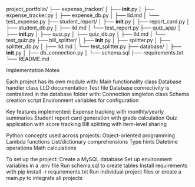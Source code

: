 project_portfolio/
├── expense_tracker/
│   ├── __init__.py
│   ├── expense_tracker.py
│   ├── expense_db.py
│   ├── lld.md
│   └── test_expense.py
├── student_report/
│   ├── __init__.py
│   ├── report_card.py
│   ├── student_db.py
│   ├── lld.md
│   └── test_report.py
├── quiz_app/
│   ├── __init__.py
│   ├── quiz.py
│   ├── quiz_db.py
│   ├── lld.md
│   └── test_quiz.py
├── bill_splitter/
│   ├── __init__.py
│   ├── splitter.py
│   ├── splitter_db.py
│   ├── lld.md
│   └── test_splitter.py
├── database/
│   ├── __init__.py
│   ├── db_connection.py
│   └── schema.sql
├── requirements.txt
└── README.md

Implementation Notes

Each project has its own module with:
Main functionality class
Database handler class
LLD documentation
Test file
Database connectivity is centralized in the database folder with:
Connection singleton class
Schema creation script
Environment variables for configuration

Key features implemented:
Expense tracking with monthly/yearly summaries
Student report card generation with grade calculation
Quiz application with score tracking
Bill splitting with item-level sharing

Python concepts used across projects:
Object-oriented programming
Lambda functions
List/dictionary comprehensions
Type hints
Datetime operations
Math calculations

To set up the project:
Create a MySQL database
Set up environment variables in a .env file
Run schema.sql to create tables
Install requirements with pip install -r requirements.txt
Run individual project files or create a main.py to integrate all projects